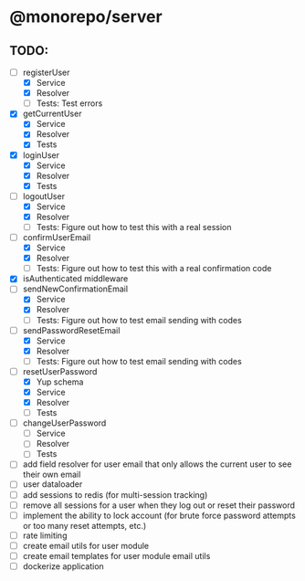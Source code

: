 # @monorepo/server

## TODO:

- [ ] registerUser
  - [x] Service
  - [x] Resolver
  - [ ] Tests: Test errors
- [x] getCurrentUser
  - [x] Service
  - [x] Resolver
  - [x] Tests
- [x] loginUser
  - [x] Service
  - [x] Resolver
  - [x] Tests
- [ ] logoutUser
  - [x] Service
  - [x] Resolver
  - [ ] Tests: Figure out how to test this with a real session
- [ ] confirmUserEmail
  - [x] Service
  - [x] Resolver
  - [ ] Tests: Figure out how to test this with a real confirmation code
- [x] isAuthenticated middleware
- [ ] sendNewConfirmationEmail
  - [x] Service
  - [x] Resolver
  - [ ] Tests: Figure out how to test email sending with codes
- [ ] sendPasswordResetEmail
  - [x] Service
  - [x] Resolver
  - [ ] Tests: Figure out how to test email sending with codes
- [ ] resetUserPassword
  - [x] Yup schema
  - [x] Service
  - [x] Resolver
  - [ ] Tests
- [ ] changeUserPassword
  - [ ] Service
  - [ ] Resolver
  - [ ] Tests
- [ ] add field resolver for user email that only allows the current user to see their own email
- [ ] user dataloader
- [ ] add sessions to redis (for multi-session tracking)
- [ ] remove all sessions for a user when they log out or reset their password
- [ ] implement the ability to lock account (for brute force password attempts or too many reset attempts, etc.)
- [ ] rate limiting
- [ ] create email utils for user module
- [ ] create email templates for user module email utils
- [ ] dockerize application
